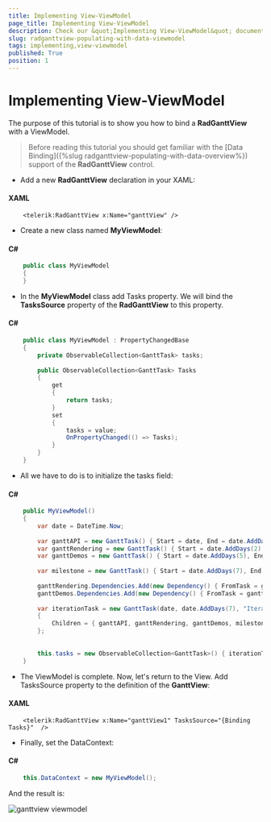 ```yaml
---
title: Implementing View-ViewModel
page_title: Implementing View-ViewModel
description: Check our &quot;Implementing View-ViewModel&quot; documentation article for the RadGanttView {{ site.framework_name }} control.
slug: radganttview-populating-with-data-viewmodel
tags: implementing,view-viewmodel
published: True
position: 1
---
```


# Implementing View-ViewModel

The purpose of this tutorial is to show you how to bind a __RadGanttView__ with a ViewModel.

>Before reading this tutorial you should get familiar with the [Data Binding]({%slug radganttview-populating-with-data-overview%}) support of the __RadGanttView__ control. 

* Add a new __RadGanttView__ declaration in your XAML:

#### __XAML__

```XAML
	<telerik:RadGanttView x:Name="ganttView" />
```

* Create a new class named __MyViewModel__:

#### __C#__

```C#
	public class MyViewModel
	{
	}
```

* In the __MyViewModel__ class add Tasks property. We will bind the __TasksSource__ property of the __RadGanttView__ to this property. 

#### __C#__

```C#
	public class MyViewModel : PropertyChangedBase
	{
	    private ObservableCollection<GanttTask> tasks;
	
	    public ObservableCollection<GanttTask> Tasks
	    {
	        get
	        {
	            return tasks;
	        }
	        set
	        {
	            tasks = value;
	            OnPropertyChanged(() => Tasks);
	        }
	    }
	}
```

* All we have to do is to initialize the tasks field: 

#### __C#__

```C#
	public MyViewModel()
	{
	    var date = DateTime.Now;
	
	    var ganttAPI = new GanttTask() { Start = date, End = date.AddDays(2), Title = "Design public API" };
	    var ganttRendering = new GanttTask() { Start = date.AddDays(2).AddHours(8), End = date.AddDays(4), Title = "Gantt Rendering" };
	    var ganttDemos = new GanttTask() { Start = date.AddDays(5), End = date.AddDays(7), Title = "Gantt Demos" };
	
	    var milestone = new GanttTask() { Start = date.AddDays(7), End = date.AddDays(7).AddHours(1), Title = "Review", IsMilestone = true };
	
	    ganttRendering.Dependencies.Add(new Dependency() { FromTask = ganttAPI });
	    ganttDemos.Dependencies.Add(new Dependency() { FromTask = ganttRendering });
	
	    var iterationTask = new GanttTask(date, date.AddDays(7), "Iteration 1")
	    {
	        Children = { ganttAPI, ganttRendering, ganttDemos, milestone }
	    };
	
	
	    this.tasks = new ObservableCollection<GanttTask>() { iterationTask };
	}
```

* The ViewModel is complete. Now, let's return to the View. Add TasksSource property to the definition of the __GanttView__:

#### __XAML__

```XAML
	<telerik:RadGanttView x:Name="ganttView1" TasksSource="{Binding Tasks}"  />
```

* Finally, set the DataContext: 	

#### __C#__

```C#
	this.DataContext = new MyViewModel();
```

And the result is:

![ganttview viewmodel](images/ganttview_viewmodel.png)